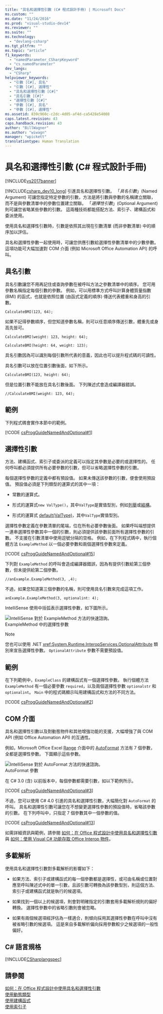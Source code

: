 ```yaml
---
title: "具名和選擇性引數 (C# 程式設計手冊) | Microsoft Docs"
ms.custom: ""
ms.date: "11/24/2016"
ms.prod: "visual-studio-dev14"
ms.reviewer: ""
ms.suite: ""
ms.technology: 
  - "devlang-csharp"
ms.tgt_pltfrm: ""
ms.topic: "article"
f1_keywords: 
  - "namedParameter_CSharpKeyword"
  - "cs_namedParameter"
dev_langs: 
  - "CSharp"
helpviewer_keywords: 
  - "引數 [C#], 具名"
  - "引數 [C#], 選擇性"
  - "具名和選擇性引數 [C#]"
  - "具名引數 [C#]"
  - "選擇性引數 [C#]"
  - "參數 [C#], 具名"
  - "參數 [C#], 選擇性"
ms.assetid: 839c960c-c2dc-4d05-af4d-ca5428e54008
caps.latest.revision: 43
caps.handback.revision: 43
author: "BillWagner"
ms.author: "wiwagn"
manager: "wpickett"
translationtype: Human Translation
---
```

# 具名和選擇性引數 (C# 程式設計手冊)
[!INCLUDE[vs2017banner](../../../csharp/includes/vs2017banner.md)]

[!INCLUDE[csharp_dev10_long](../../../csharp/programming-guide/classes-and-structs/includes/csharp_dev10_long_md.md)] 引進具名和選擇性引數。  「*具名引數*」\(Named Argument\) 可讓您指定特定參數的引數，方法是將引數與參數的名稱建立關聯，而不是與參數清單中的參數位置建立關聯。  「*選擇性引數*」\(Optional Argument\) 則可讓您省略某些參數的引數。  這兩種技術都能搭配方法、索引子、建構函式和委派使用。  
  
 使用具名和選擇性引數時，引數是依照其出現在引數清單 \(而非參數清單\) 中的順序加以評估。  
  
 具名和選擇性參數一起使用時，可讓您供應引數給選擇性參數清單中的少數參數。  這項功能可大幅加速對 COM 介面 \(例如 Microsoft Office Automation API\) 的呼叫。  
  
## 具名引數  
 具名引數讓您不用再記住或查詢參數在被呼叫方法之參數清單中的順序。  您可用參數名稱指定每個引數的參數。  例如，可以用標準方式呼叫計算身體質量指數 \(BMI\) 的函式，也就是依照位置 \(由函式定義的順序\) 傳送代表體重和身高的引數。  
  
 `CalculateBMI(123, 64);`  
  
 如果不記得參數順序，但您知道參數名稱，則可以任意順序傳送引數，體重先或身高先皆可。  
  
 `CalculateBMI(weight: 123, height: 64);`  
  
 `CalculateBMI(height: 64, weight: 123);`  
  
 具名引數因為可以識別每個引數所代表的意義，因此也可以提升程式碼的可讀性。  
  
 具名引數可以放在位置引數後面，如下所示。  
  
 `CalculateBMI(123, height: 64);`  
  
 但是位置引數不能放在具名引數後面。  下列陳述式會造成編譯器錯誤。  
  
 `//CalculateBMI(weight: 123, 64);`  
  
## 範例  
 下列程式碼會實作本節中的範例。  
  
 [!CODE [csProgGuideNamedAndOptional#1](../CodeSnippet/VS_Snippets_VBCSharp/csprogguidenamedandoptional#1)]  
  
## 選擇性引數  
 方法、建構函式、索引子或委派的定義可以指定其參數是必要的或選擇性的。  任何呼叫都必須提供所有必要參數的引數，但可以省略選擇性參數的引數。  
  
 每個選擇性參數的定義中都有預設值。  如果未傳送該參數的引數，便會使用預設值。  預設值必須是下列類型的運算式的其中一項：  
  
-   常數的運算式。  
  
-   形式的運算式`new ValType()`，其中`ValType`是實值型別，例如[列舉](../../../csharp/language-reference/keywords/enum.md)或[結構](../../../csharp/programming-guide/classes-and-structs/structs.md)。  
  
-   形式的運算式 [default\(ValType\)](../../../csharp/programming-guide/generics/default-keyword-in-generic-code.md)，其中`ValType`實值型別。  
  
 選擇性參數定義在參數清單的尾端，位在所有必要參數後面。  如果呼叫端想提供一連串選擇性參數其中一個的引數，則必須提供該參數前面所有選擇性參數的引數。  不支援在引數清單中使用逗號分隔的空格。  例如，在下列程式碼中，執行個體方法 `ExampleMethod` 以一個必要參數和兩個選擇性參數來定義。  
  
 [!CODE [csProgGuideNamedAndOptional#15](../CodeSnippet/VS_Snippets_VBCSharp/csprogguidenamedandoptional#15)]  
  
 下列對 `ExampleMethod` 的呼叫會造成編譯器錯誤，因為有提供引數給第三個參數，但未提供給第二個參數。  
  
 `//anExample.ExampleMethod(3, ,4);`  
  
 不過，如果您知道第三個參數的名稱，則可使用具名引數來完成這項工作。  
  
 `anExample.ExampleMethod(3, optionalint: 4);`  
  
 IntelliSense 使用中括弧表示選擇性參數，如下圖所示。  
  
 ![IntelliSense 對於 ExampleMethod 方法的快速諮詢。](../../../csharp/programming-guide/classes-and-structs/media/optional_parameters.png "Optional\_Parameters")  
ExampleMethod 中的選擇性參數  
  
> [!NOTE]
>  您也可以使用 .NET <xref:System.Runtime.InteropServices.OptionalAttribute> 類別來宣告選擇性參數。  `OptionalAttribute` 參數不需要預設值。  
  
## 範例  
 在下列範例中，`ExampleClass` 的建構函式有一個選擇性參數。  執行個體方法 `ExampleMethod` 有一個必要參數 `required`，以及兩個選擇性參數 `optionalstr` 和 `optionalint`。  `Main` 中的程式碼顯示叫用建構函式和方法的不同方法。  
  
 [!CODE [csProgGuideNamedAndOptional#2](../CodeSnippet/VS_Snippets_VBCSharp/csprogguidenamedandoptional#2)]  
  
## COM 介面  
 具名和選擇性引數以及對動態物件和其他增強功能的支援，大幅增強了與 COM API \(例如 Office Automation API\) 的互通性。  
  
 例如，Microsoft Office Excel [Range](http://go.microsoft.com/fwlink/?LinkId=148196) 介面中的 [AutoFormat](http://go.microsoft.com/fwlink/?LinkId=148201) 方法有 7 個參數，全都是選擇性參數。  下圖顯示這些參數。  
  
 ![IntelliSense 對於 AutoFormat 方法的快速諮詢。](../../../csharp/programming-guide/classes-and-structs/media/autoformat_parameters.png "AutoFormat\_Parameters")  
AutoFormat 參數  
  
 在 C\# 3.0 \(含\) 以前版本中，每個參數都需要引數，如以下範例所示。  
  
 [!CODE [csProgGuideNamedAndOptional#3](../CodeSnippet/VS_Snippets_VBCSharp/csprogguidenamedandoptional#3)]  
  
 不過，您可以使用 C\# 4.0 引進的具名和選擇性引數，大幅簡化對 `AutoFormat` 的呼叫。  具名和選擇性引數可讓您在不想變更選擇性參數的預設值時，省略該參數的引數。  在下列呼叫中，只指定 7 個參數其中一個參數的值。  
  
 [!CODE [csProgGuideNamedAndOptional#13](../CodeSnippet/VS_Snippets_VBCSharp/csprogguidenamedandoptional#13)]  
  
 如需詳細資訊與範例，請參閱 [如何：在 Office 程式設計中使用具名和選擇性引數](../../../csharp/programming-guide/classes-and-structs/how-to-use-named-and-optional-arguments-in-office-programming.md)與 [如何：使用 Visual C\#  功能存取 Office Interop 物件](../../../csharp/programming-guide/interop/how-to-access-office-onterop-objects.md)。  
  
## 多載解析  
 使用具名和選擇性引數對多載解析的影響如下：  
  
-   如果方法、索引子或建構函式的每一個參數都是選擇性，或可由名稱或位置對應至呼叫陳述式中的單一引數，且該引數可轉換為該參數型別，則這個方法、索引子或建構函式就是執行的候選項。  
  
-   如果找到一個以上的候選項，則會對明確指定的引數套用多載解析規則的偏好轉換。  選擇性參數中的省略引數則會被忽略。  
  
-   如果有兩個候選項經評估為一樣適合，則傾向採用其選擇性參數在呼叫中沒有被省略引數的候選項。  這是來自多載解析偏向採用參數較少之候選項的一般性偏好。  
  
## C\# 語言規格  
 [!INCLUDE[CSharplangspec](../../../csharp/language-reference/keywords/includes/csharplangspec_md.md)]  
  
## 請參閱  
 [如何：在 Office 程式設計中使用具名和選擇性引數](../../../csharp/programming-guide/classes-and-structs/how-to-use-named-and-optional-arguments-in-office-programming.md)   
 [使用動態類型](../../../csharp/programming-guide/types/using-type-dynamic.md)   
 [使用建構函式](../../../csharp/programming-guide/classes-and-structs/using-constructors.md)   
 [使用索引子](../../../csharp/programming-guide/indexers/using-indexers.md)